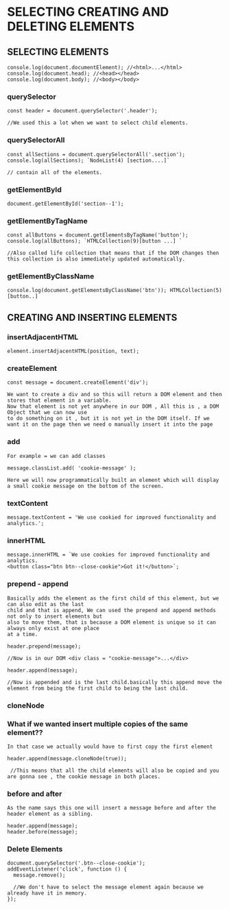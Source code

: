 # **SELECTING CREATING AND DELETING ELEMENTS**

## **SELECTING ELEMENTS**

```
console.log(document.documentElement); //<html>...</html>
console.log(document.head); //<head></head>
console.log(document.body); //<body></body>
```

### **querySelector**

```
const header = document.querySelector('.header');

//We used this a lot when we want to select child elements.
```

### **querySelectorAll**

```
const allSections = document.querySelectorAll('.section');
console.log(allSections); `NodeList(4) [section....]`

// contain all of the elements.
```

### **getElementById**

```
document.getElementById('section--1');
```

### **getElementByTagName**

```
const allButtons = document.getElementsByTagName('button');
console.log(allButtons); `HTMLCollection(9)[button ...] `

//Also called life collection that means that if the DOM changes then this collection is also immediately updated automatically.
```

### **getElementByClassName**

```
console.log(document.getElementsByClassName('btn')); HTMLCollection(5)[button..]
```

## **CREATING AND INSERTING ELEMENTS**

### **insertAdjacentHTML**

```
element.insertAdjacentHTML(position, text);
```

### **createElement**

```
const message = document.createElement('div');

We want to create a div and so this will return a DOM element and then stores that element in a variable.
Now that element is not yet anywhere in our DOM , All this is , a DOM Object that we can now use
to do something on it , but it is not yet in the DOM itself. If we want it on the page then we need o manually insert it into the page
```

### **add**

```
For example = we can add classes

message.classList.add( 'cookie-message' );

Here we will now programmatically built an element which will display a small cookie message on the bottom of the screen.
```

### **textContent**

```
message.textContent = 'We use cookied for improved functionality and analytics.';
```

### **innerHTML**

```
message.innerHTML = `We use cookies for improved functionality and analytics.
<button class="btn btn--close-cookie">Got it!</button>`;
```

### **prepend - append**

```
Basically adds the element as the first child of this element, but we can also edit as the last
child and that is append, We can used the prepend and append methods not only to insert elements but
also to move them, that is because a DOM element is unique so it can always only exist at one place
at a time.

header.prepend(message);

//Now is in our DOM <div class = "cookie-message">...</div>

header.append(message);

//Now is appended and is the last child.basically this append move the element from being the first child to being the last child.
```

### **cloneNode**

### **What if we wanted insert multiple copies of the same element??**

```
In that case we actually would have to first copy the first element

header.append(message.cloneNode(true));

 //This means that all the child elements will also be copied and you are gonna see , the cookie message in both places.
```

### **before and after**

```
As the name says this one will insert a message before and after the header element as a sibling.

header.append(message);
header.before(message);
```

### **Delete Elements**

```
document.querySelector('.btn--close-cookie');
addEventListener('click', function () {
  message.remove();

  //We don't have to select the message element again because we already have it in memory.
});
```
